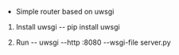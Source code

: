 * Simple router based on uwsgi

1. Install uwsgi
 -- pip install uwsgi

2. Run
 -- uwsgi --http :8080 --wsgi-file server.py

